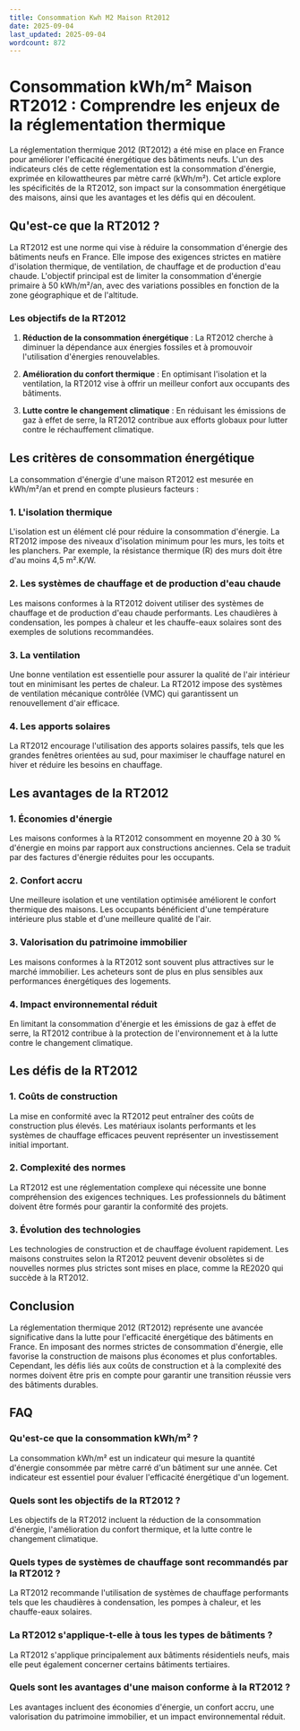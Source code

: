 ```yaml
---
title: Consommation Kwh M2 Maison Rt2012
date: 2025-09-04
last_updated: 2025-09-04
wordcount: 872
---
```


# Consommation kWh/m² Maison RT2012 : Comprendre les enjeux de la réglementation thermique

La réglementation thermique 2012 (RT2012) a été mise en place en France pour améliorer l'efficacité énergétique des bâtiments neufs. L'un des indicateurs clés de cette réglementation est la consommation d'énergie, exprimée en kilowattheures par mètre carré (kWh/m²). Cet article explore les spécificités de la RT2012, son impact sur la consommation énergétique des maisons, ainsi que les avantages et les défis qui en découlent.

## Qu'est-ce que la RT2012 ?

La RT2012 est une norme qui vise à réduire la consommation d'énergie des bâtiments neufs en France. Elle impose des exigences strictes en matière d'isolation thermique, de ventilation, de chauffage et de production d'eau chaude. L'objectif principal est de limiter la consommation d'énergie primaire à 50 kWh/m²/an, avec des variations possibles en fonction de la zone géographique et de l'altitude.

### Les objectifs de la RT2012

1. **Réduction de la consommation énergétique** : La RT2012 cherche à diminuer la dépendance aux énergies fossiles et à promouvoir l'utilisation d'énergies renouvelables.
   
2. **Amélioration du confort thermique** : En optimisant l'isolation et la ventilation, la RT2012 vise à offrir un meilleur confort aux occupants des bâtiments.

3. **Lutte contre le changement climatique** : En réduisant les émissions de gaz à effet de serre, la RT2012 contribue aux efforts globaux pour lutter contre le réchauffement climatique.

## Les critères de consommation énergétique

La consommation d'énergie d'une maison RT2012 est mesurée en kWh/m²/an et prend en compte plusieurs facteurs :

### 1. **L'isolation thermique**

L'isolation est un élément clé pour réduire la consommation d'énergie. La RT2012 impose des niveaux d'isolation minimum pour les murs, les toits et les planchers. Par exemple, la résistance thermique (R) des murs doit être d'au moins 4,5 m².K/W.

### 2. **Les systèmes de chauffage et de production d'eau chaude**

Les maisons conformes à la RT2012 doivent utiliser des systèmes de chauffage et de production d'eau chaude performants. Les chaudières à condensation, les pompes à chaleur et les chauffe-eaux solaires sont des exemples de solutions recommandées.

### 3. **La ventilation**

Une bonne ventilation est essentielle pour assurer la qualité de l'air intérieur tout en minimisant les pertes de chaleur. La RT2012 impose des systèmes de ventilation mécanique contrôlée (VMC) qui garantissent un renouvellement d'air efficace.

### 4. **Les apports solaires**

La RT2012 encourage l'utilisation des apports solaires passifs, tels que les grandes fenêtres orientées au sud, pour maximiser le chauffage naturel en hiver et réduire les besoins en chauffage.

## Les avantages de la RT2012

### 1. **Économies d'énergie**

Les maisons conformes à la RT2012 consomment en moyenne 20 à 30 % d'énergie en moins par rapport aux constructions anciennes. Cela se traduit par des factures d'énergie réduites pour les occupants.

### 2. **Confort accru**

Une meilleure isolation et une ventilation optimisée améliorent le confort thermique des maisons. Les occupants bénéficient d'une température intérieure plus stable et d'une meilleure qualité de l'air.

### 3. **Valorisation du patrimoine immobilier**

Les maisons conformes à la RT2012 sont souvent plus attractives sur le marché immobilier. Les acheteurs sont de plus en plus sensibles aux performances énergétiques des logements.

### 4. **Impact environnemental réduit**

En limitant la consommation d'énergie et les émissions de gaz à effet de serre, la RT2012 contribue à la protection de l'environnement et à la lutte contre le changement climatique.

## Les défis de la RT2012

### 1. **Coûts de construction**

La mise en conformité avec la RT2012 peut entraîner des coûts de construction plus élevés. Les matériaux isolants performants et les systèmes de chauffage efficaces peuvent représenter un investissement initial important.

### 2. **Complexité des normes**

La RT2012 est une réglementation complexe qui nécessite une bonne compréhension des exigences techniques. Les professionnels du bâtiment doivent être formés pour garantir la conformité des projets.

### 3. **Évolution des technologies**

Les technologies de construction et de chauffage évoluent rapidement. Les maisons construites selon la RT2012 peuvent devenir obsolètes si de nouvelles normes plus strictes sont mises en place, comme la RE2020 qui succède à la RT2012.

## Conclusion

La réglementation thermique 2012 (RT2012) représente une avancée significative dans la lutte pour l'efficacité énergétique des bâtiments en France. En imposant des normes strictes de consommation d'énergie, elle favorise la construction de maisons plus économes et plus confortables. Cependant, les défis liés aux coûts de construction et à la complexité des normes doivent être pris en compte pour garantir une transition réussie vers des bâtiments durables.

## FAQ

### Qu'est-ce que la consommation kWh/m² ?

La consommation kWh/m² est un indicateur qui mesure la quantité d'énergie consommée par mètre carré d'un bâtiment sur une année. Cet indicateur est essentiel pour évaluer l'efficacité énergétique d'un logement.

### Quels sont les objectifs de la RT2012 ?

Les objectifs de la RT2012 incluent la réduction de la consommation d'énergie, l'amélioration du confort thermique, et la lutte contre le changement climatique.

### Quels types de systèmes de chauffage sont recommandés par la RT2012 ?

La RT2012 recommande l'utilisation de systèmes de chauffage performants tels que les chaudières à condensation, les pompes à chaleur, et les chauffe-eaux solaires.

### La RT2012 s'applique-t-elle à tous les types de bâtiments ?

La RT2012 s'applique principalement aux bâtiments résidentiels neufs, mais elle peut également concerner certains bâtiments tertiaires.

### Quels sont les avantages d'une maison conforme à la RT2012 ?

Les avantages incluent des économies d'énergie, un confort accru, une valorisation du patrimoine immobilier, et un impact environnemental réduit.